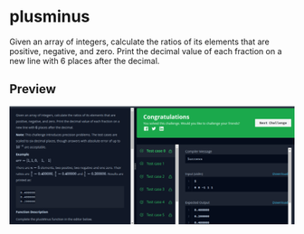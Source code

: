# plusminus
Given an array of integers, calculate the ratios of its elements that are positive, negative, and zero. Print the decimal value of each fraction on a new line with 6 places after the decimal.
## Preview
![plusmin](assets/image/plusmin.png)